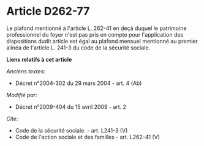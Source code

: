 # Article D262-77

Le plafond mentionné à l'article L. 262-41 en deçà duquel le patrimoine professionnel du foyer n'est pas pris en compte pour
l'application des dispositions dudit article est égal au plafond mensuel mentionné au premier alinéa de l'article L. 241-3 du
code de la sécurité sociale.

**Liens relatifs à cet article**

_Anciens textes_:

  - Décret n°2004-302 du 29 mars 2004 - art. 4 (Ab)

_Modifié par_:

  - Décret n°2009-404 du 15 avril 2009 - art. 2

_Cite_:

  - Code de la sécurité sociale. - art. L241-3 (V)
  - Code de l'action sociale et des familles - art. L262-41 (V)
